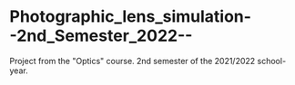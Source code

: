 # Photographic_lens_simulation--2nd_Semester_2022--
Project from the "Optics" course. 2nd semester of the 2021/2022 school-year.
